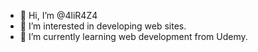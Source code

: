 - 👋 Hi, I’m @4liR4Z4
- 👀 I’m interested in developing web sites.
- 🌱 I’m currently learning web development from Udemy.
